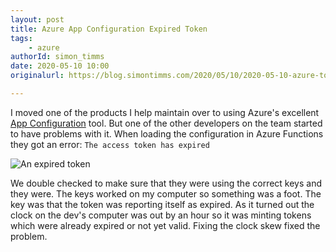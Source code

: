 ```yaml
---
layout: post
title: Azure App Configuration Expired Token
tags: 
    - azure
authorId: simon_timms
date: 2020-05-10 10:00
originalurl: https://blog.simontimms.com/2020/05/10/2020-05-10-azure-token-expired/

---
```


I moved one of the products I help maintain over to using Azure's excellent [App Configuration](https://docs.microsoft.com/en-us/azure/azure-app-configuration/overview) tool. But one of the other developers on the team started to have problems with it. When loading the configuration in Azure Functions they got an error: `The access token has expired`
<!-- more -->
![An expired token](/images/tokenexpiry/image.png)

We double checked to make sure that they were using the correct keys and they were. The keys worked on my computer so something was a foot. The key was that the token was reporting itself as expired. As it turned out the clock on the dev's computer was out by an hour so it was minting tokens which were already expired or not yet valid. Fixing the clock skew fixed the problem.
